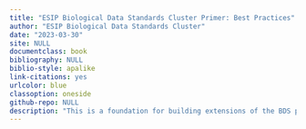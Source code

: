 ```yaml
--- 
title: "ESIP Biological Data Standards Cluster Primer: Best Practices"
author: "ESIP Biological Data Standards Cluster"
date: "2023-03-30"
site: NULL
documentclass: book
bibliography: NULL
biblio-style: apalike
link-citations: yes
urlcolor: blue
classoption: oneside
github-repo: NULL
description: "This is a foundation for building extensions of the BDS primer in the form of best practice documents."
---
```

